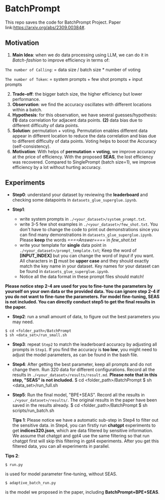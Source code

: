 
# BatchPrompt

This repo saves the code for BatchPrompt Project.
Paper link:https://arxiv.org/abs/2309.00384#.

## Motivation
1. **Main Idea**: when we do data processing using LLM, we can do it in *Batch-fashion* to improve efficiency in terms of:

  ```The number of Calling```: = data size / batch size * number of voting

  ```The number of Token```: = system prompts + few shot prompts + input prompts

2. **Trade-off**: the bigger batch size, the higher efficiency but lower performance.
3. **Observation**: we find the accuracy oscillates with different locations within a batch.
4. **Hypothesis**: for this observation, we have several guesses/hypothesis: **(1)** data correlation for adjacent data points. **(2)** data bias due to different difficulty of data points.
5. **Solution**: permutation + voting. Permutation enables different data appear in different location to reduce the data correlation and bias due to different difficulty of data points. Voting helps to boost the Accuracy (self-consistency).
6. **Motivation**: With helps of **permutation + voting**, we improve accuracy at the price of efficiency. With the proposed **SEAS**, the lost efficiency was recovered. Compared to SinglePrompt (batch size=1), we improve efficiency by a lot without hurting accuracy. 


## Experiments
- **Step0**: understand your dataset by reviewing the **leaderboard** and checking some datapoints in `datasets_glue_superglue.ipynb`.

- **Step1**:
  - write system prompts in `./<your_dataset>/system_prompt.txt`.
  - write 3-5 few shot examples in `./<your_dataset>/few_shot.txt`. You don't have to change the code to print out demonstrations since you can find many demonstrations in `datasets_glue_superglue.ipynb`. Please **keep** the words *====Answer====* in *few_shot.txt*
  - write your template for **single** data point in `./<your_dataset>/prompt_template.txt`; Keep the word of **[INPUT_INDEX]** but you can change the word of *Input* if you want. All characters in **[]** must be **upper case** and they should exactly match the key name in your dataset. Key names for your dataset can be found in `datasets_glue_superglue.ipynb`.
  - Notice all the data format in these prompt files should match!

**Please notice step 2-4 are used for you to fine-tune the parameters by yourself on your own data or the provided data. You can ignore step 2-4 if you do not want to fine-tune the parameters. For model fine-tuning, SEAS is not included. You can directly conduct step5 to get the final results in the paper.**

- **Step2**: run a small amount of data, to figure out the best parameters you may need.
```
$ cd <folder_path>/BatchPrompt
$ sh <data_set>/run_small.sh
```
- **Step3**: repeat `Step2` to match the leaderboard accuracy by adjusting all prompts in `Step1`. If you find the accuracy is **too low**, you might need to adjust the model parameters, as can be found in the bash file.

- **Step4**: After getting the best parameter, keep all prompts and do not change them. Run 320 data for different configurations. Record all the results in `./<your_dataset>/results/result.md`. **Please note that in this step, "SEAS" is not included.**
$ cd <folder_path>/BatchPrompt
$ sh <data_set>/run_full.sh

- **Step5**: Run the final model, "BPE+SEAS". Record all the results in `./<your_dataset>/results/`. The original results in the paper have been saved in the results already.
$ cd <folder_path>/BatchPrompt
$ sh scripts/run_batch.sh
  
  **Tips 1**: Please notice we have a automatic sub-step in Step4 to filter out the sensitive data. in Step4, you can firstly run **chatgpt** experiments to get **indices320.json**, which are data filtered by sensitive information. We assume that chatgpt and gpt4 use the same filtering so that run chatgpt first will skip this filtering in gpt4 experiments. After you get this filtered data, you can all experiments in parallel.
  
 **Tips 2**:
 ```
$ run.py
```
is used for model parameter fine-tuning, without SEAS.
 ```
$ adaptive_batch_run.py
```
is the model we proposed in the paper, including **BatchPrompt+BPE+SEAS**.

  
